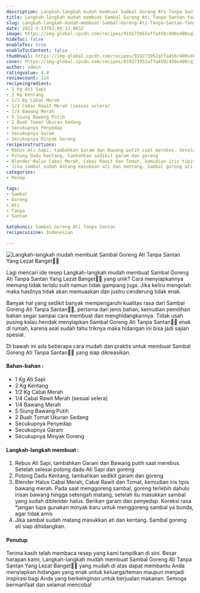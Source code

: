 ```yaml
---
description: Langkah-langkah mudah membuat Sambal Goreng Ati Tanpa Santan Yang Lezat Banget"
title: Langkah-langkah mudah membuat Sambal Goreng Ati Tanpa Santan Yang Lezat Banget
slug: Langkah-langkah-mudah-membuat-Sambal-Goreng-Ati-Tanpa-Santan-Yang-Lezat-Banget
date: 2022-5-13T03:09:12.063Z
image: https://img-global.cpcdn.com/recipes/919273952affa450/400x400cq70/photo.jpg
hideToc: false
enableToc: true
enableTocContent: false
thumbnail: https://img-global.cpcdn.com/recipes/919273952affa450/400x400cq70/photo.jpg
cover: https://img-global.cpcdn.com/recipes/919273952affa450/400x400cq70/photo.jpg
author: admin
ratingvalue: 4.8
reviewcount: 124
recipeingredient:
- 1 Kg Ati Sapi
- 2 Kg Kentang
- 1/2 Kg Cabai Merah
- 1/4 Cabai Rawit Merah (sesuai selera)
- 1/4 Bawang Merah
- 5 Siung Bawang Putih
- 2 Buah Tomat Ukuran Sedang
- Secukupnya Penyedap
- Secukupnya Garam
- Secukupnya Minyak Goreng
recipeinstructions:
- Rebus Ati Sapi, tambahkan Garam dan Bawang putih saat merebus. Setelah selesai potong dadu Ati Sapi dan goreng
- Potong Dadu Kentang, tambahkan sedikit garam dan goreng
- Blender Halus Cabai Merah, Cabai Rawit dan Tomat, kemudian iris tipis bawang merah. Pada saat menggoreng sambal, goreng terlebih dahulu irisan bawang hingga setengah matang, setelah itu masukkan sambal yang sudah diblender halus. Berikan garam dan penyedap. Koreksi rasa *jangan lupa gunakan minyak baru untuk menggoreng sambal ya bunda, agar tidak amis
- Jika sambal sudah matang masukkan ati dan kentang. Sambal goreng ati siap dihidangkan.
categories:
- Resep

tags:
- Sambal
- Goreng
- Ati
- Tanpa
- Santan

katakunci: Sambal Goreng Ati Tanpa Santan
recipecuisine: Indonesian

---
```


![Langkah-langkah mudah membuat Sambal Goreng Ati Tanpa Santan Yang Lezat Banget👩‍🍳](https://img-global.cpcdn.com/recipes/919273952affa450/400x400cq70/photo.jpg)

Lagi mencari ide resep Langkah-langkah mudah membuat Sambal Goreng Ati Tanpa Santan Yang Lezat Banget👩‍🍳 yang unik? Cara menyiapkannya memang tidak terlalu sulit namun tidak gampang juga. Jika keliru mengolah maka hasilnya tidak akan memuaskan dan justru cenderung tidak enak.

Banyak hal yang sedikit banyak mempengaruhi kualitas rasa dari Sambal Goreng Ati Tanpa Santan👩‍🍳, pertama dari jenis bahan, kemudian pemilihan bahan segar sampai cara membuat dan menghidangkannya. Tidak usah pusing kalau hendak menyiapkan Sambal Goreng Ati Tanpa Santan👩‍🍳 enak di rumah, karena asal sudah tahu triknya maka hidangan ini bisa jadi sajian spesial.

Di bawah ini ada beberapa cara mudah dan praktis untuk membuat Sambal Goreng Ati Tanpa Santan👩‍🍳 yang siap dikreasikan.

<!--inarticleads1-->

#### Bahan-bahan :

- 1 Kg Ati Sapi
- 2 Kg Kentang
- 1/2 Kg Cabai Merah
- 1/4 Cabai Rawit Merah (sesuai selera)
- 1/4 Bawang Merah
- 5 Siung Bawang Putih
- 2 Buah Tomat Ukuran Sedang
- Secukupnya Penyedap
- Secukupnya Garam
- Secukupnya Minyak Goreng

<!--inarticleads2-->

#### Langkah-langkah membuat :

1. Rebus Ati Sapi, tambahkan Garam dan Bawang putih saat merebus. Setelah selesai potong dadu Ati Sapi dan goreng
1. Potong Dadu Kentang, tambahkan sedikit garam dan goreng
1. Blender Halus Cabai Merah, Cabai Rawit dan Tomat, kemudian iris tipis bawang merah. Pada saat menggoreng sambal, goreng terlebih dahulu irisan bawang hingga setengah matang, setelah itu masukkan sambal yang sudah diblender halus. Berikan garam dan penyedap. Koreksi rasa *jangan lupa gunakan minyak baru untuk menggoreng sambal ya bunda, agar tidak amis
1. Jika sambal sudah matang masukkan ati dan kentang. Sambal goreng ati siap dihidangkan.

#### Penutup

Terima kasih telah membaca resep yang kami tampilkan di sini. Besar harapan kami, Langkah-langkah mudah membuat Sambal Goreng Ati Tanpa Santan Yang Lezat Banget👩‍🍳 yang mudah di atas dapat membantu Anda menyiapkan hidangan yang enak untuk keluarga/teman maupun menjadi inspirasi bagi Anda yang berkeinginan untuk berjualan makanan. Semoga bermanfaat dan selamat mencoba!
